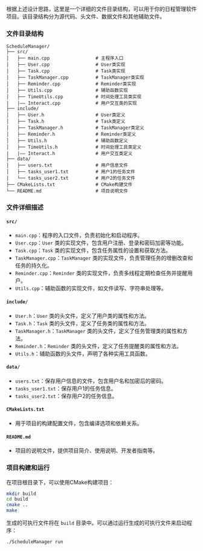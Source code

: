 根据上述设计思路，这里是一个详细的文件目录结构，可以用于你的日程管理软件项目。该目录结构分为源代码、头文件、数据文件和其他辅助文件。

### 文件目录结构

```
ScheduleManager/
├── src/
│   ├── main.cpp                 # 主程序入口
│   ├── User.cpp                 # User类实现
│   ├── Task.cpp                 # Task类实现
│   ├── TaskManager.cpp          # TaskManager类实现
│   ├── Reminder.cpp             # Reminder类实现
│   ├── Utils.cpp                # 辅助函数实现
│   ├── TimeUtils.cpp            # 时间处理工具类实现
|   |—— Interact.cpp             # 用户交互类的实现
├── include/
│   ├── User.h                   # User类定义
│   ├── Task.h                   # Task类定义
│   ├── TaskManager.h            # TaskManager类定义
│   ├── Reminder.h               # Reminder类定义
│   ├── Utils.h                  # 辅助函数定义
│   ├── TimeUtils.h              # 时间处理工具类定义
|   |—— Interact.h               # 用户交互类定义
├── data/
│   ├── users.txt                # 用户信息文件
│   ├── tasks_user1.txt          # 用户1的任务文件
│   └── tasks_user2.txt          # 用户2的任务文件
├── CMakeLists.txt               # CMake构建文件
└── README.md                    # 项目说明文件

```

### 文件详细描述

#### `src/`
- `main.cpp`：程序的入口文件，负责初始化和启动程序。
- `User.cpp`：`User` 类的实现文件，包含用户注册、登录和密码加密等功能。
- `Task.cpp`：`Task` 类的实现文件，包含任务属性的设置和获取方法。
- `TaskManager.cpp`：`TaskManager` 类的实现文件，负责管理任务的增删改查和任务的持久化。
- `Reminder.cpp`：`Reminder` 类的实现文件，负责多线程定期检查任务并提醒用户。
- `Utils.cpp`：辅助函数的实现文件，如文件读写、字符串处理等。

#### `include/`
- `User.h`：`User` 类的头文件，定义了用户类的属性和方法。
- `Task.h`：`Task` 类的头文件，定义了任务类的属性和方法。
- `TaskManager.h`：`TaskManager` 类的头文件，定义了任务管理类的属性和方法。
- `Reminder.h`：`Reminder` 类的头文件，定义了任务提醒类的属性和方法。
- `Utils.h`：辅助函数的头文件，声明了各种实用工具函数。

#### `data/`
- `users.txt`：保存用户信息的文件，包含用户名和加密后的密码。
- `tasks_user1.txt`：保存用户1的任务信息。
- `tasks_user2.txt`：保存用户2的任务信息。

#### `CMakeLists.txt`
- 用于项目的构建配置文件，包含编译选项和依赖关系。

#### `README.md`
- 项目的说明文件，提供项目简介、使用说明、开发者指南等。

### 项目构建和运行

在项目根目录下，可以使用CMake构建项目：

```sh
mkdir build
cd build
cmake ..
make
```

生成的可执行文件将在 `build` 目录中。可以通过运行生成的可执行文件来启动程序：

```sh
./ScheduleManager run
```

